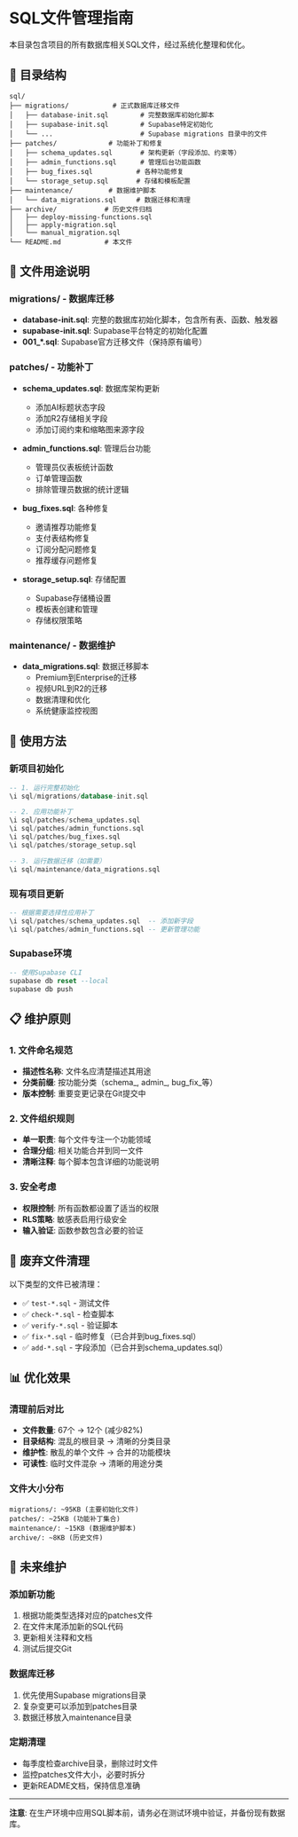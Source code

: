 # SQL文件管理指南

本目录包含项目的所有数据库相关SQL文件，经过系统化整理和优化。

## 📁 目录结构

```
sql/
├── migrations/           # 正式数据库迁移文件
│   ├── database-init.sql        # 完整数据库初始化脚本
│   ├── supabase-init.sql        # Supabase特定初始化
│   └── ...                      # Supabase migrations 目录中的文件
├── patches/             # 功能补丁和修复
│   ├── schema_updates.sql       # 架构更新（字段添加、约束等）
│   ├── admin_functions.sql      # 管理后台功能函数
│   ├── bug_fixes.sql           # 各种功能修复
│   └── storage_setup.sql       # 存储和模板配置
├── maintenance/         # 数据维护脚本
│   └── data_migrations.sql     # 数据迁移和清理
├── archive/            # 历史文件归档
│   ├── deploy-missing-functions.sql
│   ├── apply-migration.sql
│   └── manual_migration.sql
└── README.md           # 本文件
```

## 🎯 文件用途说明

### migrations/ - 数据库迁移
- **database-init.sql**: 完整的数据库初始化脚本，包含所有表、函数、触发器
- **supabase-init.sql**: Supabase平台特定的初始化配置
- **001_*.sql**: Supabase官方迁移文件（保持原有编号）

### patches/ - 功能补丁
- **schema_updates.sql**: 数据库架构更新
  - 添加AI标题状态字段
  - 添加R2存储相关字段
  - 添加订阅约束和缩略图来源字段
  
- **admin_functions.sql**: 管理后台功能
  - 管理员仪表板统计函数
  - 订单管理函数
  - 排除管理员数据的统计逻辑

- **bug_fixes.sql**: 各种修复
  - 邀请推荐功能修复
  - 支付表结构修复
  - 订阅分配问题修复
  - 推荐缓存问题修复

- **storage_setup.sql**: 存储配置
  - Supabase存储桶设置
  - 模板表创建和管理
  - 存储权限策略

### maintenance/ - 数据维护
- **data_migrations.sql**: 数据迁移脚本
  - Premium到Enterprise的迁移
  - 视频URL到R2的迁移
  - 数据清理和优化
  - 系统健康监控视图

## 🔧 使用方法

### 新项目初始化
```sql
-- 1. 运行完整初始化
\i sql/migrations/database-init.sql

-- 2. 应用功能补丁
\i sql/patches/schema_updates.sql
\i sql/patches/admin_functions.sql
\i sql/patches/bug_fixes.sql
\i sql/patches/storage_setup.sql

-- 3. 运行数据迁移（如需要）
\i sql/maintenance/data_migrations.sql
```

### 现有项目更新
```sql
-- 根据需要选择性应用补丁
\i sql/patches/schema_updates.sql  -- 添加新字段
\i sql/patches/admin_functions.sql -- 更新管理功能
```

### Supabase环境
```sql
-- 使用Supabase CLI
supabase db reset --local
supabase db push
```

## 📋 维护原则

### 1. 文件命名规范
- **描述性名称**: 文件名应清楚描述其用途
- **分类前缀**: 按功能分类（schema_, admin_, bug_fix_等）
- **版本控制**: 重要变更记录在Git提交中

### 2. 文件组织规则
- **单一职责**: 每个文件专注一个功能领域
- **合理分组**: 相关功能合并到同一文件
- **清晰注释**: 每个脚本包含详细的功能说明

### 3. 安全考虑
- **权限控制**: 所有函数都设置了适当的权限
- **RLS策略**: 敏感表启用行级安全
- **输入验证**: 函数参数包含必要的验证

## 🚫 废弃文件清理

以下类型的文件已被清理：
- ✅ `test-*.sql` - 测试文件
- ✅ `check-*.sql` - 检查脚本
- ✅ `verify-*.sql` - 验证脚本
- ✅ `fix-*.sql` - 临时修复（已合并到bug_fixes.sql）
- ✅ `add-*.sql` - 字段添加（已合并到schema_updates.sql）

## 📊 优化效果

### 清理前后对比
- **文件数量**: 67个 → 12个 (减少82%)
- **目录结构**: 混乱的根目录 → 清晰的分类目录
- **维护性**: 散乱的单个文件 → 合并的功能模块
- **可读性**: 临时文件混杂 → 清晰的用途分类

### 文件大小分布
```
migrations/: ~95KB (主要初始化文件)
patches/: ~25KB (功能补丁集合)
maintenance/: ~15KB (数据维护脚本)
archive/: ~8KB (历史文件)
```

## 🔄 未来维护

### 添加新功能
1. 根据功能类型选择对应的patches文件
2. 在文件末尾添加新的SQL代码
3. 更新相关注释和文档
4. 测试后提交Git

### 数据库迁移
1. 优先使用Supabase migrations目录
2. 复杂变更可以添加到patches目录
3. 数据迁移放入maintenance目录

### 定期清理
- 每季度检查archive目录，删除过时文件
- 监控patches文件大小，必要时拆分
- 更新README文档，保持信息准确

---

**注意**: 在生产环境中应用SQL脚本前，请务必在测试环境中验证，并备份现有数据库。
